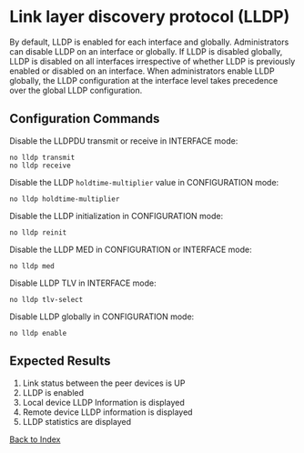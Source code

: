 # Link layer discovery protocol (LLDP)

By default, LLDP is enabled for each interface and globally.
Administrators can disable LLDP on an interface or globally.
If LLDP is disabled globally, LLDP is disabled on all interfaces irrespective of whether LLDP is previously enabled or disabled on an interface.
When administrators enable LLDP globally, the LLDP configuration at the interface level takes precedence over the global LLDP configuration.

## Configuration Commands

Disable the LLDPDU transmit or receive in INTERFACE mode:

```text
no lldp transmit
no lldp receive
```

Disable the LLDP `holdtime-multiplier` value in CONFIGURATION mode:

```text
no lldp holdtime-multiplier
```

Disable the LLDP initialization in CONFIGURATION mode:

```text
no lldp reinit
```

Disable the LLDP MED in CONFIGURATION or INTERFACE mode:

```text
no lldp med
```

Disable LLDP TLV in INTERFACE mode:

```text
no lldp tlv-select
```

Disable LLDP globally in CONFIGURATION mode:

```text
no lldp enable
```

## Expected Results

1. Link status between the peer devices is UP
2. LLDP is enabled
3. Local device LLDP Information is displayed
4. Remote device LLDP information is displayed
5. LLDP statistics are displayed

[Back to Index](../README.md)

